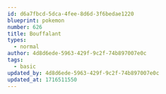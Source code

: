 ```yaml
---
id: d6a7fbcd-5dca-4fee-8d6d-3f6bedae1220
blueprint: pokemon
number: 626
title: Bouffalant
types:
  - normal
author: 4d8d6ede-5963-429f-9c2f-74b897007e0c
tags:
  - basic
updated_by: 4d8d6ede-5963-429f-9c2f-74b897007e0c
updated_at: 1716511550
---
```

